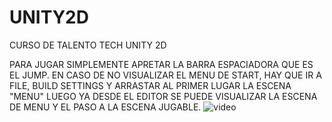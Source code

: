 # UNITY2D
CURSO DE TALENTO TECH UNITY 2D

PARA JUGAR SIMPLEMENTE APRETAR LA BARRA ESPACIADORA QUE ES EL JUMP.
EN CASO DE NO VISUALIZAR EL MENU DE START, HAY QUE IR A FILE, BUILD SETTINGS Y ARRASTAR AL PRIMER LUGAR LA ESCENA "MENU"
LUEGO YA DESDE EL EDITOR SE PUEDE VISUALIZAR LA ESCENA DE MENU Y EL PASO A LA ESCENA JUGABLE.
![video]([https://vimeo.com/1085799510/56d3e35a81])

